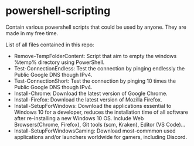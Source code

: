 # powershell-scripting
Contain various powershell scripts that could be used by anyone. They are made in my free time.

List of all files contained in this repo:

* Remove-TempFolderContent: Script that aim to empty the windows %temp% directory using PowerShell.
* Test-ConnectionEndless: Test the connection by pinging endlessly the Public Google DNS though IPv4.
* Test-ConnectionShort: Test the connection by pinging 10 times the Public Google DNS though IPv4.
* Install-Chrome: Download the latest version of Google Chrome.
* Install-Firefox: Download the latest version of Mozilla Firefox.
* Install-SetupForWindows: Download the applications essential to Windows 10 for a developer, reduces the installation time of all software after re-installing a new Windows 10 OS. Include Web Browsers(Chrome, Firefox), Git tools (scm, Kraken), Editor (VS Code)...
* Install-SetupForWindowsGaming: Download most-commmon used applications and/or launchers worldwide for gamers, including Discord.